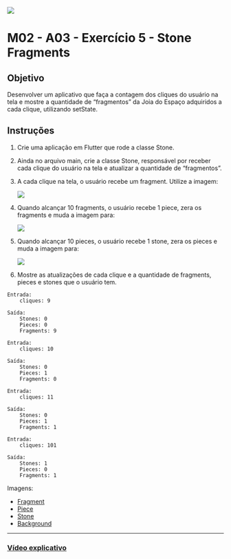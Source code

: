 ﻿![](https://i.imgur.com/xG74tOh.png)

# M02 - A03 - Exercício 5 - Stone Fragments

## Objetivo

Desenvolver um aplicativo que faça a contagem dos cliques do usuário na tela e mostre a quantidade de “fragmentos” da Joia do Espaço adquiridos a cada clique, utilizando setState.

## Instruções

1. Crie uma aplicação em Flutter que rode a classe Stone.

2. Ainda no arquivo main, crie a classe Stone, responsável por receber cada clique do usuário na tela e atualizar a quantidade de “fragmentos”.

3. A cada clique na tela, o usuário recebe um fragment. Utilize a imagem:

    ![](https://i.imgur.com/jTqNa7D.png)

4. Quando alcançar 10 fragments, o usuário recebe 1 piece, zera os fragments e muda a imagem para:

    ![](https://i.imgur.com/IR5Sn6X.png)

5. Quando alcançar 10 pieces, o usuário recebe 1 stone, zera os pieces e muda a imagem para:

    ![](https://i.imgur.com/JAeGRb1.png)

6. Mostre as atualizações de cada clique e a quantidade de fragments, pieces e stones que o usuário tem.

```
Entrada:
    cliques: 9

Saída:
    Stones: 0
    Pieces: 0
    Fragments: 9
```

```
Entrada:
    cliques: 10

Saída:
    Stones: 0
    Pieces: 1
    Fragments: 0
```

```
Entrada:
    cliques: 11

Saída:
    Stones: 0
    Pieces: 1
    Fragments: 1
```

```
Entrada:
    cliques: 101

Saída:
    Stones: 1
    Pieces: 0
    Fragments: 1
```

Imagens:
 - [Fragment](https://i.imgur.com/jTqNa7D.png)
 - [Piece](https://i.imgur.com/IR5Sn6X.png)
 - [Stone](https://i.imgur.com/JAeGRb1.png)
 - [Background](https://i.imgur.com/etWX9CB.jpg)

---

### [Vídeo explicativo](https://drive.google.com/file/d/14j8egTzUq6qTgzAQXk81Be5287aEARpW/view?usp=sharing)

